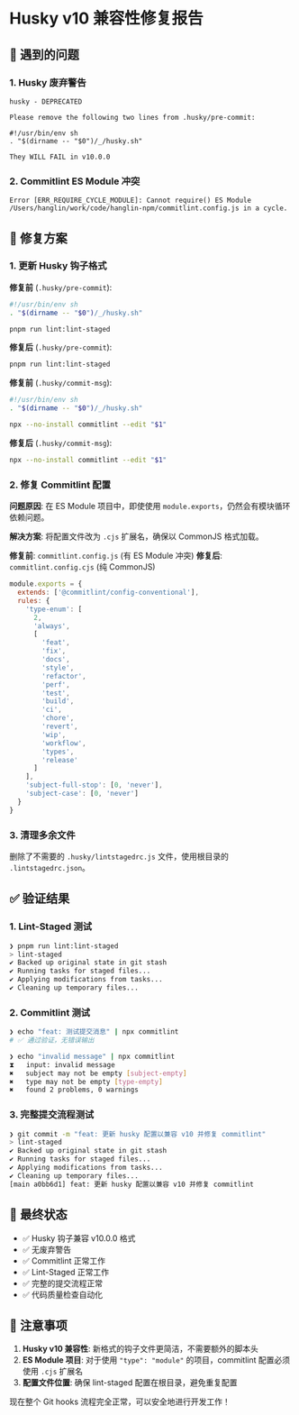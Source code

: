 # Husky v10 兼容性修复报告

## 🐛 遇到的问题

### 1. Husky 废弃警告

```
husky - DEPRECATED

Please remove the following two lines from .husky/pre-commit:

#!/usr/bin/env sh
. "$(dirname -- "$0")/_/husky.sh"

They WILL FAIL in v10.0.0
```

### 2. Commitlint ES Module 冲突

```
Error [ERR_REQUIRE_CYCLE_MODULE]: Cannot require() ES Module /Users/hanglin/work/code/hanglin-npm/commitlint.config.js in a cycle.
```

## 🔧 修复方案

### 1. 更新 Husky 钩子格式

**修复前** (`.husky/pre-commit`):

```bash
#!/usr/bin/env sh
. "$(dirname -- "$0")/_/husky.sh"

pnpm run lint:lint-staged
```

**修复后** (`.husky/pre-commit`):

```bash
pnpm run lint:lint-staged
```

**修复前** (`.husky/commit-msg`):

```bash
#!/usr/bin/env sh
. "$(dirname -- "$0")/_/husky.sh"

npx --no-install commitlint --edit "$1"
```

**修复后** (`.husky/commit-msg`):

```bash
npx --no-install commitlint --edit "$1"
```

### 2. 修复 Commitlint 配置

**问题原因**: 在 ES Module 项目中，即使使用 `module.exports`，仍然会有模块循环依赖问题。

**解决方案**: 将配置文件改为 `.cjs` 扩展名，确保以 CommonJS 格式加载。

**修复前**: `commitlint.config.js` (有 ES Module 冲突)
**修复后**: `commitlint.config.cjs` (纯 CommonJS)

```javascript
module.exports = {
  extends: ['@commitlint/config-conventional'],
  rules: {
    'type-enum': [
      2,
      'always',
      [
        'feat',
        'fix',
        'docs',
        'style',
        'refactor',
        'perf',
        'test',
        'build',
        'ci',
        'chore',
        'revert',
        'wip',
        'workflow',
        'types',
        'release'
      ]
    ],
    'subject-full-stop': [0, 'never'],
    'subject-case': [0, 'never']
  }
}
```

### 3. 清理多余文件

删除了不需要的 `.husky/lintstagedrc.js` 文件，使用根目录的 `.lintstagedrc.json`。

## ✅ 验证结果

### 1. Lint-Staged 测试

```bash
❯ pnpm run lint:lint-staged
> lint-staged
✔ Backed up original state in git stash
✔ Running tasks for staged files...
✔ Applying modifications from tasks...
✔ Cleaning up temporary files...
```

### 2. Commitlint 测试

```bash
❯ echo "feat: 测试提交消息" | npx commitlint
# ✅ 通过验证，无错误输出

❯ echo "invalid message" | npx commitlint
⧗   input: invalid message
✖   subject may not be empty [subject-empty]
✖   type may not be empty [type-empty]
✖   found 2 problems, 0 warnings
```

### 3. 完整提交流程测试

```bash
❯ git commit -m "feat: 更新 husky 配置以兼容 v10 并修复 commitlint"
> lint-staged
✔ Backed up original state in git stash
✔ Running tasks for staged files...
✔ Applying modifications from tasks...
✔ Cleaning up temporary files...
[main a0bb6d1] feat: 更新 husky 配置以兼容 v10 并修复 commitlint
```

## 🎉 最终状态

- ✅ Husky 钩子兼容 v10.0.0 格式
- ✅ 无废弃警告
- ✅ Commitlint 正常工作
- ✅ Lint-Staged 正常工作
- ✅ 完整的提交流程正常
- ✅ 代码质量检查自动化

## 📝 注意事项

1. **Husky v10 兼容性**: 新格式的钩子文件更简洁，不需要额外的脚本头
2. **ES Module 项目**: 对于使用 `"type": "module"` 的项目，commitlint 配置必须使用 `.cjs` 扩展名
3. **配置文件位置**: 确保 lint-staged 配置在根目录，避免重复配置

现在整个 Git hooks 流程完全正常，可以安全地进行开发工作！
